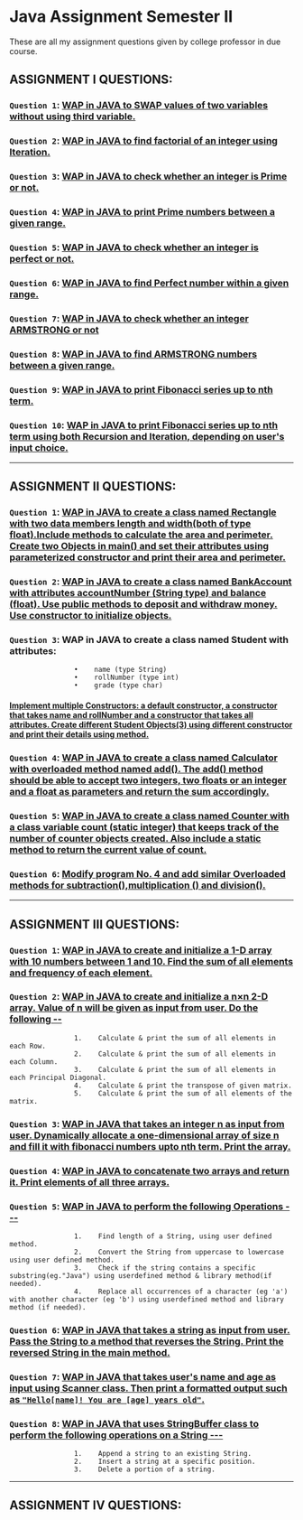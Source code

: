 # Java Assignment Semester II
These are all my assignment questions given by college professor in due course.

## ASSIGNMENT I QUESTIONS:

### `Question 1`: [WAP in JAVA to SWAP values of two variables without using third variable.](https://github.com/xorus-Tnzu/Java_Assignment/blob/main/Assignment%201/Assignment1Q1.java) 
### `Question 2`: [WAP in JAVA to find factorial of an integer using Iteration.](https://github.com/xorus-Tnzu/Java_Assignment/blob/main/Assignment%201/Assignment1Q2.java)
### `Question 3`: [WAP in JAVA to check whether an integer is Prime or not.](https://github.com/xorus-Tnzu/Java_Assignment/blob/main/Assignment%201/Assignment1Q3.java)
### `Question 4`: [WAP in JAVA  to print Prime numbers between a given range.](https://github.com/xorus-Tnzu/Java_Assignment/blob/main/Assignment%201/Assignment1Q4.java)
### `Question 5`: [WAP in JAVA to check whether an integer is perfect or not.](https://github.com/xorus-Tnzu/Java_Assignment/blob/main/Assignment%201/Assignment1Q5.java)
### `Question 6`: [WAP in JAVA to find Perfect number within a given range.](https://github.com/xorus-Tnzu/Java_Assignment/blob/main/Assignment%201/Assignment1Q6.java)
### `Question 7`: [WAP in JAVA to check whether an integer ARMSTRONG or not](https://github.com/xorus-Tnzu/Java_Assignment/blob/main/Assignment%201/Assignment1Q7.java)
### `Question 8`: [WAP in JAVA  to find ARMSTRONG numbers between a given range.](https://github.com/xorus-Tnzu/Java_Assignment/blob/main/Assignment%201/Assignment1Q8.java)
### `Question 9`: [WAP in JAVA  to print Fibonacci series up to nth term.](https://github.com/xorus-Tnzu/Java_Assignment/blob/main/Assignment%201/Assignment1Q9.java)
### `Question 10`: [WAP in JAVA to print Fibonacci series up to nth term using both Recursion and Iteration, depending on user's input choice.](https://github.com/xorus-Tnzu/Java_Assignment/blob/main/Assignment%201/Assignment1Q10.java)

___

## ASSIGNMENT II QUESTIONS:

### `Question 1`: [WAP in JAVA to create a class named Rectangle with two data members length and width(both of type float).Include methods to calculate the area and perimeter. Create two Objects in main() and set their attributes using parameterized constructor and print their area and perimeter.](https://github.com/xorus-Tnzu/Java_Assignment/blob/main/Assignment%202/Assignment2Q1.java)
### `Question 2`: [WAP in JAVA to create a class named BankAccount with attributes accountNumber (String type) and balance (float). Use public methods to deposit and withdraw money. Use constructor to initialize objects.](https://github.com/xorus-Tnzu/Java_Assignment/blob/main/Assignment%202/Assignment2Q2.java)
### `Question 3`: WAP in JAVA to create a class named Student with attributes:
                    •    name (type String)
                    •    rollNumber (type int)
                    •    grade (type char)
#### [Implement multiple Constructors: a default constructor, a constructor that takes name and rollNumber and a constructor that takes all attributes. Create different Student Objects(3) using different constructor and print their details using method.](https://github.com/xorus-Tnzu/Java_Assignment/blob/main/Assignment%202/Assignment2Q3.java)
### `Question 4`: [WAP in JAVA to create a class named Calculator with overloaded method named add(). The add() method should be able to accept two integers, two floats or an integer and a float as parameters and return the sum accordingly.](https://github.com/xorus-Tnzu/Java_Assignment/blob/main/Assignment%202/Assignment2Q4.java)
### `Question 5`: [WAP in JAVA to create a class named Counter with a class variable count (static integer) that keeps track of the number of counter objects created. Also include a static method to return the current value of count.](https://github.com/xorus-Tnzu/Java_Assignment/blob/main/Assignment%202/Assignment2Q5.java)
### `Question 6`: [Modify program No. 4 and add similar Overloaded methods for subtraction(),multiplication () and division().](https://github.com/xorus-Tnzu/Java_Assignment/blob/main/Assignment%202/Assignment2Q6.java)

___

## ASSIGNMENT III QUESTIONS:

### `Question 1`: [WAP in JAVA to create and initialize a 1-D array with 10 numbers between 1 and 10. Find the sum of all elements and frequency of each element.](https://github.com/xorus-Tnzu/Java_Assignment/blob/main/Assignment%203/Assignment3Q1.java)

### `Question 2`: [WAP in JAVA to create and initialize a n×n 2-D array. Value of n will be given as input from user. Do the following --](https://github.com/xorus-Tnzu/Java_Assignment/blob/main/Assignment%203/Assignment3Q2.java)
                    1.    Calculate & print the sum of all elements in each Row.
                    2.    Calculate & print the sum of all elements in each Column.
                    3.    Calculate & print the sum of all elements in each Principal Diagonal.
                    4.    Calculate & print the transpose of given matrix.
                    5.    Calculate & print the sum of all elements of the matrix.

### `Question 3`: [WAP in JAVA that takes an integer n as input from user. Dynamically allocate a one-dimensional array of size n and fill it with fibonacci numbers upto nth term. Print the array.](https://github.com/xorus-Tnzu/Java_Assignment/blob/main/Assignment%203/Assignment3Q3.java)

### `Question 4`: [WAP in JAVA to concatenate two arrays and return it. Print elements of all three arrays.](https://github.com/xorus-Tnzu/Java_Assignment/blob/main/Assignment%203/Assignment3Q4.java)

### `Question 5`: [WAP in JAVA to perform the following Operations ---](https://github.com/xorus-Tnzu/Java_Assignment/blob/main/Assignment%203/Assignment3Q5.java)
                    1.    Find length of a String, using user defined method.
                    2.    Convert the String from uppercase to lowercase using user defined method.
                    3.    Check if the string contains a specific substring(eg."Java") using userdefined method & library method(if needed).
                    4.    Replace all occurrences of a character (eg 'a') with another character (eg 'b') using userdefined method and library method (if needed).

### `Question 6`: [WAP in JAVA that takes a string as input from user. Pass the String to a method that reverses the String. Print the reversed String in the main method.](https://github.com/xorus-Tnzu/Java_Assignment/blob/main/Assignment%203/Assignment3Q6.java)

### `Question 7`: [WAP in JAVA that takes user's name and age as input using Scanner class. Then print a formatted output such as `"Hello[name]! You are [age] years old"`.]()

### `Question 8`: [WAP in JAVA that uses StringBuffer class to perform the following operations on a String ---](https://github.com/xorus-Tnzu/Java_Assignment/blob/main/Assignment%203/Assignment3Q8.java)
                    1.    Append a string to an existing String.
                    2.    Insert a string at a specific position.
                    3.    Delete a portion of a string. 

___

## ASSIGNMENT IV QUESTIONS:

